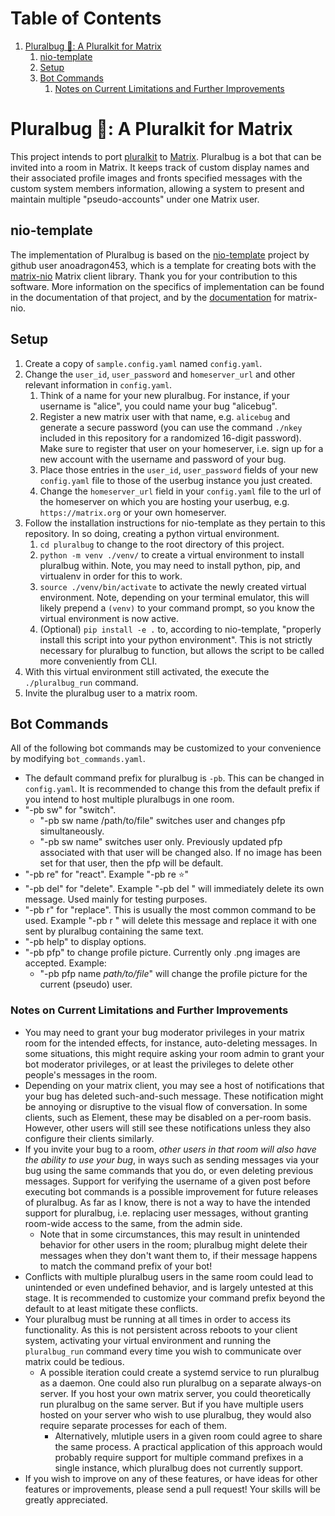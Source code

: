 
# Table of Contents

1.  [Pluralbug 🐞: A Pluralkit for Matrix](#orgebbe9db)
    1.  [nio-template](#orgff300cc)
    2.  [Setup](#orgccddbd6)
    3.  [Bot Commands](#org57fce62)
        1.  [Notes on Current Limitations and Further Improvements](#orgff08c14)


<a id="orgebbe9db"></a>

# Pluralbug 🐞: A Pluralkit for Matrix

This project intends to port [pluralkit](https://pluralkit.me/) to [Matrix](https://matrix.org/). Pluralbug is a bot that can be invited into a room in Matrix. It keeps track of custom display names and their associated profile images and fronts specified messages with the custom system members information, allowing a system to present and maintain multiple "pseudo-accounts" under one Matrix user.


<a id="orgff300cc"></a>

## nio-template

The implementation of Pluralbug is based on the [nio-template](https://github.com/anoadragon453/nio-template) project by github user anoadragon453, which is a template for creating bots with the [matrix-nio](https://github.com/poljar/matrix-nio) Matrix client library. Thank you for your contribution to this software. More information on the specifics of implementation can be found in the documentation of that project, and by the [documentation](https://matrix-nio.readthedocs.io/en/latest/#api-documentation) for matrix-nio.


<a id="orgccddbd6"></a>

## Setup

1.  Create a copy of `sample.config.yaml` named `config.yaml`.
2.  Change the `user_id`, `user_password` and `homeserver_url` and other relevant information in `config.yaml`.
    1.  Think of a name for your new pluralbug. For instance, if your username is "alice", you could name your bug "alicebug".
    2.  Register a new matrix user with that name, e.g. `alicebug` and generate a secure password (you can use the command `./nkey` included in this repository for a randomized 16-digit password). Make sure to register that user on your homeserver, i.e. sign up for a new account with the username and password of your bug.
    3.  Place those entries in the `user_id`, `user_password` fields of your new `config.yaml` file to those of the userbug instance you just created.
    4.  Change the `homeserver_url` field in your `config.yaml` file to the url of the homeserver on which you are hosting your userbug, e.g. `https://matrix.org` or your own homeserver.
3.  Follow the installation instructions for nio-template as they pertain to this repository. In so doing, creating a python virtual environment.
    1.  `cd pluralbug` to change to the root directory of this project.
    2.  `python -m venv ./venv/` to create a virtual environment to install pluralbug within.
        Note, you may need to install python, pip, and virtualenv in order for this to work.
    3.  `source ./venv/bin/activate` to activate the newly created virtual environment.
        Note, depending on your terminal emulator, this will likely prepend a `(venv)` to your command prompt, so you know the virtual environment is now active.
    4.  (Optional) `pip install -e .` to, according to nio-template, "properly install this script into your python environment". This is not strictly necessary for pluralbug to function, but allows the script to be called more conveniently from CLI.
4.  With this virtual environment still activated, the execute the `./pluralbug_run` command.
5.  Invite the pluralbug user to a matrix room.


<a id="org57fce62"></a>

## Bot Commands

All of the following bot commands may be customized to your convenience by modifying `bot_commands.yaml`.

-   The default command prefix for pluralbug is `-pb`. This can be changed in `config.yaml`. It is recommended to change this from the default prefix if you intend to host multiple pluralbugs in one room.
-   "-pb sw" for "switch".
    -   "-pb sw name /path/to/file" switches user and changes pfp simultaneously.
    -   "-pb sw name" switches user only. Previously updated pfp associated with that user will be changed also. If no image has been set for that user, then the pfp will be default.
-   "-pb re" for "react". Example "-pb re ⭐"
-   "-pb del" for "delete". Example "-pb del <message>" will immediately delete its own message. Used mainly for testing purposes.
-   "-pb r" for "replace". This is usually the most common command to be used. Example "-pb r <message>" will delete this message and replace it with one sent by pluralbug containing the same text.
-   "-pb help" to display options.
-   "-pb pfp" to change profile picture. Currently only .png images are accepted. Example:
    -   "-pb pfp name *path/to/file*" will change the profile picture for the current (pseudo) user.


<a id="orgff08c14"></a>

### Notes on Current Limitations and Further Improvements

-   You may need to grant your bug moderator privileges in your matrix room for the intended effects, for instance, auto-deleting messages. In some situations, this might require asking your room admin to grant your bot moderator privileges, or at least the privileges to delete other people's messages in the room.
-   Depending on your matrix client, you may see a host of notifications that your bug has deleted such-and-such message. These notification might be annoying or disruptive to the visual flow of conversation. In some clients, such as Element, these may be disabled on a per-room basis. However, other users will still see these notifications unless they also configure their clients similarly.
-   If you invite your bug to a room, *other users in that room will also have the ability to use your bug*, in ways such as sending messages via your bug using the same commands that you do, or even deleting previous messages. Support for verifying the username of a given post before executing bot commands is a possible improvement for future releases of pluralbug. As far as I know, there is not a way to have the intended support for pluralbug, i.e. replacing user messages, without granting room-wide access to the same, from the admin side.
    -   Note that in some circumstances, this may result in unintended behavior for other users in the room; pluralbug might delete their messages when they don't want them to, if their message happens to match the command prefix of your bot!
-   Conflicts with multiple pluralbug users in the same room could lead to unintended or even undefined behavior, and is largely untested at this stage. It is recommended to customize your command prefix beyond the default to at least mitigate these conflicts.
-   Your pluralbug must be running at all times in order to access its functionality. As this is not persistent across reboots to your client system, activating your virtual environment and running the `pluralbug_run` command every time you wish to communicate over matrix could be tedious.
    -   A possible iteration could create a systemd service to run pluralbug as a daemon. One could also run pluralbug on a separate always-on server. If you host your own matrix server, you could theoretically run pluralbug on the same server. But if you have multiple users hosted on your server who wish to use pluralbug, they would also require separate processes for each of them.
        -   Alternatively, mlutiple users in a given room could agree to share the same process. A practical application of this approach would probably require support for multiple command prefixes in a single instance, which pluralbug does not currently support.
-   If you wish to improve on any of these features, or have ideas for other features or improvements, please send a pull request! Your skills will be greatly appreciated.


